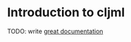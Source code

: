 # Introduction to cljml

TODO: write [great documentation](http://jacobian.org/writing/great-documentation/what-to-write/)
